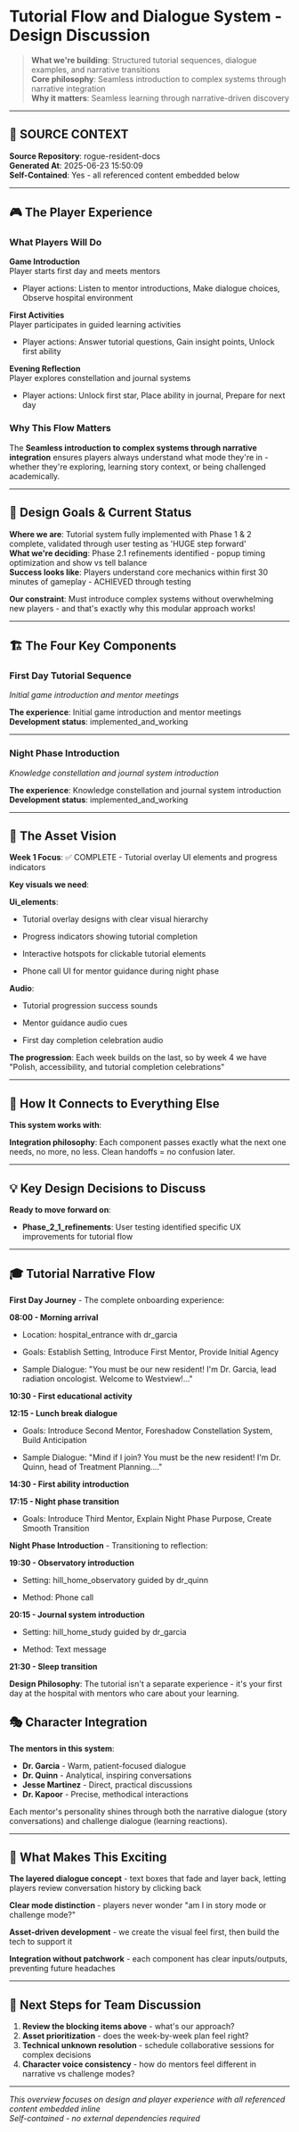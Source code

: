 # Tutorial Flow and Dialogue System - Design Discussion

> **What we're building**: Structured tutorial sequences, dialogue examples, and narrative transitions  
> **Core philosophy**: Seamless introduction to complex systems through narrative integration  
> **Why it matters**: Seamless learning through narrative-driven discovery


---

## 📍 SOURCE CONTEXT

**Source Repository**: rogue-resident-docs  
**Generated At**: 2025-06-23 15:50:09  
**Self-Contained**: Yes - all referenced content embedded below


---

## 🎮 The Player Experience

### What Players Will Do


**Game Introduction**  
Player starts first day and meets mentors
- Player actions: Listen to mentor introductions, Make dialogue choices, Observe hospital environment


**First Activities**  
Player participates in guided learning activities
- Player actions: Answer tutorial questions, Gain insight points, Unlock first ability


**Evening Reflection**  
Player explores constellation and journal systems
- Player actions: Unlock first star, Place ability in journal, Prepare for next day



### Why This Flow Matters
The **Seamless introduction to complex systems through narrative integration** ensures players always understand what mode they're in - whether they're exploring, learning story context, or being challenged academically.

---

## 🎯 Design Goals & Current Status

**Where we are**: Tutorial system fully implemented with Phase 1 & 2 complete, validated through user testing as 'HUGE step forward'  
**What we're deciding**: Phase 2.1 refinements identified - popup timing optimization and show vs tell balance  
**Success looks like**: Players understand core mechanics within first 30 minutes of gameplay - ACHIEVED through testing

**Our constraint**: Must introduce complex systems without overwhelming new players - and that's exactly why this modular approach works!

---

## 🏗️ The Four Key Components


### First Day Tutorial Sequence
*Initial game introduction and mentor meetings*

**The experience**: Initial game introduction and mentor meetings  
**Development status**: implemented_and_working





---

### Night Phase Introduction
*Knowledge constellation and journal system introduction*

**The experience**: Knowledge constellation and journal system introduction  
**Development status**: implemented_and_working





---


## 🎨 The Asset Vision

**Week 1 Focus**: ✅ COMPLETE - Tutorial overlay UI elements and progress indicators

**Key visuals we need**:

**Ui_elements**:

- Tutorial overlay designs with clear visual hierarchy

- Progress indicators showing tutorial completion

- Interactive hotspots for clickable tutorial elements

- Phone call UI for mentor guidance during night phase


**Audio**:

- Tutorial progression success sounds

- Mentor guidance audio cues

- First day completion celebration audio



**The progression**: Each week builds on the last, so by week 4 we have "Polish, accessibility, and tutorial completion celebrations"

---

## 🔗 How It Connects to Everything Else



**This system works with**:




**Integration philosophy**: Each component passes exactly what the next one needs, no more, no less. Clean handoffs = no confusion later.

---

## 💡 Key Design Decisions to Discuss



**Ready to move forward on**:

- **Phase_2_1_refinements**: User testing identified specific UX improvements for tutorial flow


---


## 🎓 Tutorial Narrative Flow


**First Day Journey** - The complete onboarding experience:


**08:00 - Morning arrival**

- Location: hospital_entrance with dr_garcia


- Goals: Establish Setting, Introduce First Mentor, Provide Initial Agency


- Sample Dialogue: "You must be our new resident! I'm Dr. Garcia, lead radiation oncologist. Welcome to Westview!..."



**10:30 - First educational activity**





**12:15 - Lunch break dialogue**


- Goals: Introduce Second Mentor, Foreshadow Constellation System, Build Anticipation


- Sample Dialogue: "Mind if I join? You must be the new resident! I'm Dr. Quinn, head of Treatment Planning...."



**14:30 - First ability introduction**





**17:15 - Night phase transition**


- Goals: Introduce Third Mentor, Explain Night Phase Purpose, Create Smooth Transition







**Night Phase Introduction** - Transitioning to reflection:


**19:30 - Observatory introduction**

- Setting: hill_home_observatory guided by dr_quinn


- Method: Phone call



**20:15 - Journal system introduction**

- Setting: hill_home_study guided by dr_garcia


- Method: Text message



**21:30 - Sleep transition**






**Design Philosophy**: The tutorial isn't a separate experience - it's your first day at the hospital with mentors who care about your learning.



## 🎭 Character Integration

**The mentors in this system**:
- **Dr. Garcia** - Warm, patient-focused dialogue 
- **Dr. Quinn** - Analytical, inspiring conversations
- **Jesse Martinez** - Direct, practical discussions
- **Dr. Kapoor** - Precise, methodical interactions

Each mentor's personality shines through both the narrative dialogue (story conversations) and challenge dialogue (learning reactions).

---

## 🌟 What Makes This Exciting

**The layered dialogue concept** - text boxes that fade and layer back, letting players review conversation history by clicking back

**Clear mode distinction** - players never wonder "am I in story mode or challenge mode?" 

**Asset-driven development** - we create the visual feel first, then build the tech to support it

**Integration without patchwork** - each component has clear inputs/outputs, preventing future headaches

---

## 🎯 Next Steps for Team Discussion

1. **Review the blocking items above** - what's our approach?
2. **Asset prioritization** - does the week-by-week plan feel right?
3. **Technical unknown resolution** - schedule collaborative sessions for complex decisions
4. **Character voice consistency** - how do mentors feel different in narrative vs challenge modes?

---



*This overview focuses on design and player experience with all referenced content embedded inline*  
*Self-contained - no external dependencies required* 